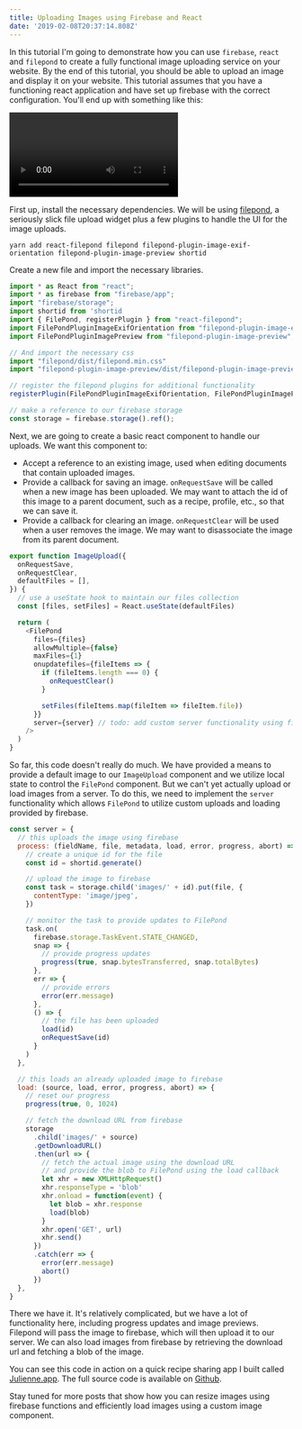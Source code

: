 ```yaml
---
title: Uploading Images using Firebase and React
date: '2019-02-08T20:37:14.808Z'
---
```


In this tutorial I'm going to demonstrate how you can use `firebase`, `react` and `filepond` to create a fully functional image uploading service on your website. By the end of this tutorial, you should be able to upload an image and display it on your website. This tutorial assumes that you have a functioning react application and have set up firebase with the correct configuration. You'll end up with something like this:

<div class="video">
<video autoplay="true" loop="true">
  <source type="video/mp4" muted src="./demo.m4v"></source>
</video>
</div>

First up, install the necessary dependencies. We will be using [filepond](https://pqina.nl/filepond/), a seriously slick file upload widget plus a few plugins to handle the UI for the image uploads.

```
yarn add react-filepond filepond filepond-plugin-image-exif-orientation filepond-plugin-image-preview shortid
```

Create a new file and import the necessary libraries.

```javascript
import * as React from "react";
import * as firebase from "firebase/app";
import "firebase/storage";
import shortid from 'shortid
import { FilePond, registerPlugin } from "react-filepond";
import FilePondPluginImageExifOrientation from "filepond-plugin-image-exif-orientation";
import FilePondPluginImagePreview from "filepond-plugin-image-preview";

// And import the necessary css
import "filepond/dist/filepond.min.css"
import "filepond-plugin-image-preview/dist/filepond-plugin-image-preview.css";

// register the filepond plugins for additional functionality
registerPlugin(FilePondPluginImageExifOrientation, FilePondPluginImagePreview);

// make a reference to our firebase storage
const storage = firebase.storage().ref();
```

Next, we are going to create a basic react component to handle our uploads. We want this component to:

- Accept a reference to an existing image, used when editing documents that contain uploaded images.
- Provide a callback for saving an image. `onRequestSave` will be called when a new image has been uploaded. We may want to attach the id of this image to a parent document, such as a recipe, profile, etc., so that we can save it.
- Provide a callback for clearing an image. `onRequestClear` will be used when a user removes the image. We may want to disassociate the image from its parent document.

```javascript
export function ImageUpload({
  onRequestSave,
  onRequestClear,
  defaultFiles = [],
}) {
  // use a useState hook to maintain our files collection
  const [files, setFiles] = React.useState(defaultFiles)

  return (
    <FilePond
      files={files}
      allowMultiple={false}
      maxFiles={1}
      onupdatefiles={fileItems => {
        if (fileItems.length === 0) {
          onRequestClear()
        }

        setFiles(fileItems.map(fileItem => fileItem.file))
      }}
      server={server} // todo: add custom server functionality using firebase
    />
  )
}
```

So far, this code doesn't really do much. We have provided a means to provide a default image to our `ImageUpload` component and we utilize local state to control the `FilePond` component. But we can't yet actually upload or load images from a server. To do this, we need to implement the `server` functionality which allows `FilePond` to utilize custom uploads and loading provided by firebase.

```javascript
const server = {
  // this uploads the image using firebase
  process: (fieldName, file, metadata, load, error, progress, abort) => {
    // create a unique id for the file
    const id = shortid.generate()

    // upload the image to firebase
    const task = storage.child('images/' + id).put(file, {
      contentType: 'image/jpeg',
    })

    // monitor the task to provide updates to FilePond
    task.on(
      firebase.storage.TaskEvent.STATE_CHANGED,
      snap => {
        // provide progress updates
        progress(true, snap.bytesTransferred, snap.totalBytes)
      },
      err => {
        // provide errors
        error(err.message)
      },
      () => {
        // the file has been uploaded
        load(id)
        onRequestSave(id)
      }
    )
  },

  // this loads an already uploaded image to firebase
  load: (source, load, error, progress, abort) => {
    // reset our progress
    progress(true, 0, 1024)

    // fetch the download URL from firebase
    storage
      .child('images/' + source)
      .getDownloadURL()
      .then(url => {
        // fetch the actual image using the download URL
        // and provide the blob to FilePond using the load callback
        let xhr = new XMLHttpRequest()
        xhr.responseType = 'blob'
        xhr.onload = function(event) {
          let blob = xhr.response
          load(blob)
        }
        xhr.open('GET', url)
        xhr.send()
      })
      .catch(err => {
        error(err.message)
        abort()
      })
  },
}
```

There we have it. It's relatively complicated, but we have a lot of functionality here, including progress updates and image previews. Filepond will pass the image to firebase, which will then upload it to our server. We can also load images from firebase by retrieving the download url and fetching a blob of the image.

You can see this code in action on a quick recipe sharing app I built called [Julienne.app](http://julienne.app). The full source code is available on [Github](https://github.com/bmcmahen/julienne).

Stay tuned for more posts that show how you can resize images using firebase functions and efficiently load images using a custom image component.
